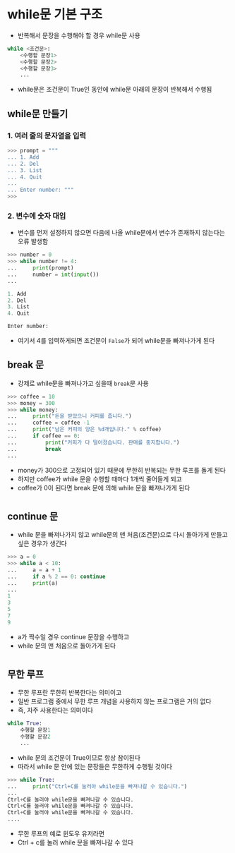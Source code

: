 # while문 기본 구조
- 반복해서 문장을 수행해야 할 경우 while문 사용
```python
while <조건문>:
    <수행할 문장1>
    <수행할 문장2>
    <수행할 문장3>
    ...
```
- while문은 조건문이 True인 동안에 while문 아래의 문장이 반복해서 수행됨

## while문 만들기
### 1. 여러 줄의 문자열을 입력
```python
>>> prompt = """
... 1. Add
... 2. Del
... 3. List
... 4. Quit
...
... Enter number: """
>>>
```
### 2. 변수에 숫자 대입
- 변수를 먼저 설정하지 않으면 다음에 나올 while문에서 변수가 존재하지 않는다는 오류 발생함
```python
>>> number = 0
>>> while number != 4:
...     print(prompt)
...     number = int(input())
...

1. Add
2. Del
3. List
4. Quit

Enter number:
```
- 여기서 4를 입력하게되면 조건문이 `False`가 되어 while문을 빠져나가게 된다

## break 문
- 강제로 while문을 빠져나가고 싶을때 `break`문 사용
```python
>>> coffee = 10
>>> money = 300
>>> while money:
...     print("돈을 받았으니 커피를 줍니다.")
...     coffee = coffee -1
...     print("남은 커피의 양은 %d개입니다." % coffee)
...     if coffee == 0:
...         print("커피가 다 떨어졌습니다. 판매를 중지합니다.")
...         break
...
```
- money가 300으로 고정되어 있기 때문에 무한히 반복되는 무한 루프를 돌게 된다
- 하지만 coffee가 while 문을 수행할 때마다 1개씩 줄어들게 되고
- coffee가 0이 된다면 break 문에 의해 while 문을 빠져나가게 된다
#
## continue 문
- while 문을 빠져나가지 않고 while문의 맨 처음(조건문)으로 다시 돌아가게 만들고 싶은 경우가 생긴다
```python
>>> a = 0
>>> while a < 10:
...     a = a + 1
...     if a % 2 == 0: continue
...     print(a)
...
1
3
5
7
9
```
- a가 짝수일 경우 continue 문장을 수행하고
- while 문의 맨 처음으로 돌아가게 된다
#
## 무한 루프
- 무한 루프란 무한히 반복한다는 의미이고
- 일반 프로그램 중에서 무한 루프 개념을 사용하지 않는 프로그램은 거의 없다
- 즉, 자주 사용한다는 의미이다
```python
while True: 
    수행할 문장1 
    수행할 문장2
    ...
```
- while 문의 조건문이 True이므로 항상 참이된다
- 따라서 while 문 안에 있는 문장들은 무한하게 수행될 것이다
```python
>>> while True:
...     print("Ctrl+C를 눌러야 while문을 빠져나갈 수 있습니다.")
...
Ctrl+C를 눌러야 while문을 빠져나갈 수 있습니다.
Ctrl+C를 눌러야 while문을 빠져나갈 수 있습니다.
Ctrl+C를 눌러야 while문을 빠져나갈 수 있습니다.
....
```
- 무한 루프의 예로 윈도우 유저라면
- Ctrl + c를 눌러 while 문을 빠져나갈 수 있다